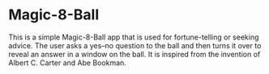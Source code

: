 # Magic-8-Ball
This is a simple Magic-8-Ball app that is used for fortune-telling or seeking advice. The user asks a yes–no question to the ball and then turns it over to reveal an answer in a window on the ball.
It is inspired from the invention of Albert C. Carter and Abe Bookman.
